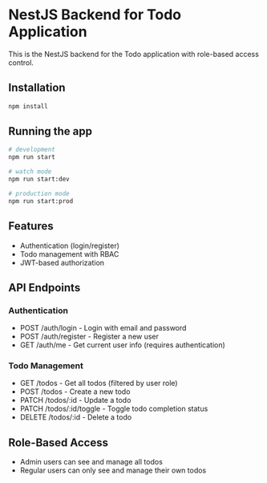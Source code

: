 
# NestJS Backend for Todo Application

This is the NestJS backend for the Todo application with role-based access control.

## Installation

```bash
npm install
```

## Running the app

```bash
# development
npm run start

# watch mode
npm run start:dev

# production mode
npm run start:prod
```

## Features

- Authentication (login/register)
- Todo management with RBAC
- JWT-based authorization

## API Endpoints

### Authentication
- POST /auth/login - Login with email and password
- POST /auth/register - Register a new user
- GET /auth/me - Get current user info (requires authentication)

### Todo Management
- GET /todos - Get all todos (filtered by user role)
- POST /todos - Create a new todo
- PATCH /todos/:id - Update a todo
- PATCH /todos/:id/toggle - Toggle todo completion status
- DELETE /todos/:id - Delete a todo

## Role-Based Access
- Admin users can see and manage all todos
- Regular users can only see and manage their own todos
